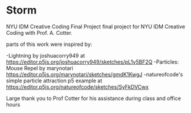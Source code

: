 # Storm
NYU IDM Creative Coding Final Project
final project for NYU IDM Creative Coding with Prof. A. Cotter.

parts of this work were inspired by:

-Lightning by joshuacorry949 at https://editor.p5js.org/joshuacorry949/sketches/pL1y5BF2Q
-Particles: Mouse Repel by marynotari https://editor.p5js.org/marynotari/sketches/gmdK1KwgJ
-natureofcode's simple particle attraction p5 example at https://editor.p5js.org/natureofcode/sketches/SyFkDVCwx

Large thank you to Prof Cotter for his assistance during class and office hours
